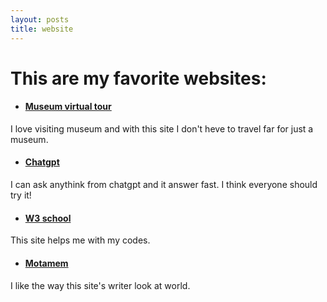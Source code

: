 ```yaml
---
layout: posts
title: website
---
```



# This are my favorite websites:

- #### [Museum virtual tour](https://artsandculture.google.com/project/streetviews)
I love visiting museum and with this site I don't heve to travel far for just a museum.
- #### [Chatgpt](https://chatgpt.com/)
I can ask anythink from chatgpt and it answer fast. I think everyone should try it! 
- #### [W3 school]( https://www.w3schools.com/ )
This site helps me with my codes.
- #### [Motamem]( https://motamem.org )
I like the way this site's writer look at world.



